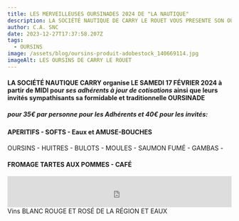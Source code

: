 ```yaml
---
title: LES MERVEILLEUSES OURSINADES 2024 DE "LA NAUTIQUE"
description: LA SOCIÉTÉ NAUTIQUE DE CARRY LE ROUET VOUS PRESENTE SON OURSINADE 2024
author: C.A. SNC
date: 2023-12-27T17:37:58.207Z
tags:
  - OURSINS
image: /assets/blog/oursins-produit-adobestock_140669114.jpg
imageAlt: LES OURSINS DE CARRY LE ROUET
---
```

#### **LA SOCIÉTÉ NAUTIQUE CARRY** organise  **LE SAMEDI 17 FÉVRIER 2024** à partir de **MIDI** pour *ses adhérents à jour de cotisations* ainsi que leurs invités sympathisants sa formidable et traditionnelle **OURSINADE**

##### pour 35€ par personne pour les Adhérents et 40€ pour les invités:

#### APERITIFS - SOFTS - Eaux et AMUSE-BOUCHES

OURSINS - HUITRES - BULOTS - MOULES - SAUMON FUMÉ - GAMBAS - 

#### FROMAGE TARTES AUX POMMES - CAFÉ

<iframe id="haWidget" allowtransparency="true" src="https://www.helloasso.com/associations/societe-nautique-carry/evenements/formidable-oursinade-de-la-nautique-carry/widget-bouton" style="width: 100%; height: 70px; border: none;"></iframe>Vins BLANC ROUGE ET ROSÉ DE LA RÉGION ET EAUX